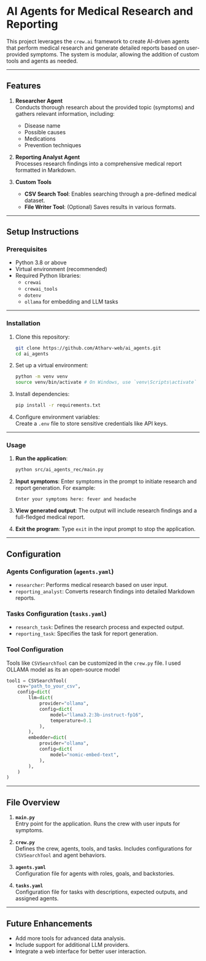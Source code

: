 # AI Agents for Medical Research and Reporting

This project leverages the `crew.ai` framework to create AI-driven agents that perform medical research and generate detailed reports based on user-provided symptoms. The system is modular, allowing the addition of custom tools and agents as needed.

---

## **Features**
1. **Researcher Agent**  
   Conducts thorough research about the provided topic (symptoms) and gathers relevant information, including:
   - Disease name
   - Possible causes
   - Medications
   - Prevention techniques

2. **Reporting Analyst Agent**  
   Processes research findings into a comprehensive medical report formatted in Markdown.

3. **Custom Tools**  
   - **CSV Search Tool**: Enables searching through a pre-defined medical dataset.
   - **File Writer Tool**: (Optional) Saves results in various formats.

---

## **Setup Instructions**

### **Prerequisites**
- Python 3.8 or above
- Virtual environment (recommended)
- Required Python libraries:
  - `crewai`
  - `crewai_tools`
  - `dotenv`
  - `ollama` for embedding and LLM tasks

---

### **Installation**

1. Clone this repository:
   ```bash
   git clone https://github.com/Atharv-web/ai_agents.git
   cd ai_agents
   ```

2. Set up a virtual environment:
   ```bash
   python -m venv venv
   source venv/bin/activate # On Windows, use `venv\Scripts\activate`
   ```

3. Install dependencies:
   ```bash
   pip install -r requirements.txt
   ```

4. Configure environment variables:  
   Create a `.env` file to store sensitive credentials like API keys.

---

### **Usage**

1. **Run the application**:
   ```bash
   python src/ai_agents_rec/main.py
   ```

2. **Input symptoms**:
   Enter symptoms in the prompt to initiate research and report generation. For example:
   ```
   Enter your symptoms here: fever and headache
   ```

3. **View generated output**:
   The output will include research findings and a full-fledged medical report.

4. **Exit the program**:
   Type `exit` in the input prompt to stop the application.

---

## **Configuration**

### **Agents Configuration (`agents.yaml`)**
- `researcher`: Performs medical research based on user input.
- `reporting_analyst`: Converts research findings into detailed Markdown reports.

### **Tasks Configuration (`tasks.yaml`)**
- `research_task`: Defines the research process and expected output.
- `reporting_task`: Specifies the task for report generation.

### **Tool Configuration**
Tools like `CSVSearchTool` can be customized in the `crew.py` file. I used OLLAMA model as its an open-source model
```python
tool1 = CSVSearchTool(
    csv="path_to_your_csv",
    config=dict(
        llm=dict(
            provider="ollama",
            config=dict(
                model="llama3.2:3b-instruct-fp16",
                temperature=0.1
            ),
        ),
        embedder=dict(
            provider="ollama",
            config=dict(
                model="nomic-embed-text",
            ),
        ),
    )
)
```

---

## **File Overview**

1. **`main.py`**  
   Entry point for the application. Runs the crew with user inputs for symptoms.

2. **`crew.py`**  
   Defines the crew, agents, tools, and tasks. Includes configurations for `CSVSearchTool` and agent behaviors.

3. **`agents.yaml`**  
   Configuration file for agents with roles, goals, and backstories.

4. **`tasks.yaml`**  
   Configuration file for tasks with descriptions, expected outputs, and assigned agents.

---

## **Future Enhancements**
- Add more tools for advanced data analysis.
- Include support for additional LLM providers.
- Integrate a web interface for better user interaction.
